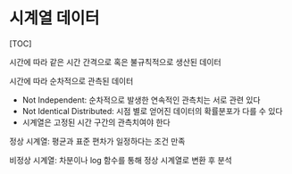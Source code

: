 # 시계열 데이터

[TOC]

시간에 따라 같은 시간 간격으로 혹은 불규칙적으로 생산된 데이터

시간에 따라 순차적으로 관측된 데이터 

- Not Independent: 순차적으로 발생한 연속적인 관측치는 서로 관련 있다
- Not Identical Distributed: 시점 별로 얻어진 데이터의 확률분포가 다를 수 있다
- 시계열은 고정된 시간 구간의 관측치여야 한다





정상 시계열: 평균과 표준 편차가 일정하다는 조건 만족

비정상 시계열: 차분이나 log 함수를 통해 정상 시계열로 변환 후 분석